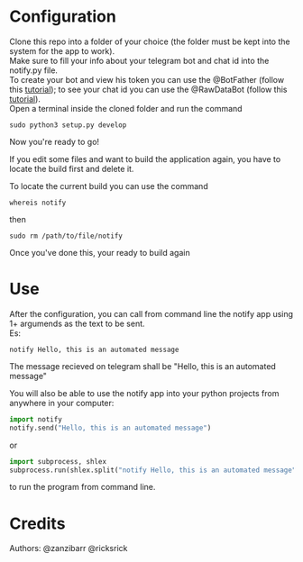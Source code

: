 # Configuration
Clone this repo into a folder of your choice (the folder must be kept into the system for the app to work).  
Make sure to fill your info about your telegram bot and chat id into the notify.py file.  
To create your bot and view his token you can use the @BotFather (follow this <a href="https://www.youtube.com/watch?v=aNmRNjME6mE">tutorial</a>); to see your chat id you can use the @RawDataBot (follow this <a href="https://www.youtube.com/watch?v=UPC5Ck1oU6k">tutorial</a>).  
Open a terminal inside the cloned folder and run the command  
```shell
sudo python3 setup.py develop
```

Now you're ready to go!

If you edit some files and want to build the application again, you have to locate the build first and delete it.

To locate the current build you can use the command  
```shell
whereis notify
```
then  
```shell
sudo rm /path/to/file/notify
```

Once you've done this, your ready to build again


# Use
After the configuration, you can call from command line the notify app using 1+ argumends as the text to be sent.  
Es:
```shell
notify Hello, this is an automated message
```
The message recieved on telegram shall be "Hello, this is an automated message"

You will also be able to use the notify app into your python projects from anywhere in your computer:  
```python
import notify
notify.send("Hello, this is an automated message")
```
or
```python
import subprocess, shlex
subprocess.run(shlex.split("notify Hello, this is an automated message"))
```
to run the program from command line.

# Credits
Authors: @zanzibarr @ricksrick
